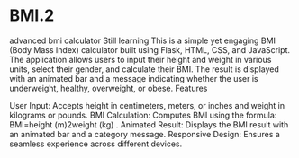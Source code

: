 # BMI.2
advanced bmi calculator
Still learning 
This is a simple yet engaging BMI (Body Mass Index) calculator built using Flask, HTML, CSS, and JavaScript. The application allows users to input their height and weight in various units, select their gender, and calculate their BMI. The result is displayed with an animated bar and a message indicating whether the user is underweight, healthy, overweight, or obese.
Features

User Input: Accepts height in centimeters, meters, or inches and weight in kilograms or pounds.
BMI Calculation: Computes BMI using the formula: BMI=height (m)2weight (kg)​
.
Animated Result: Displays the BMI result with an animated bar and a category message.
Responsive Design: Ensures a seamless experience across different devices.

